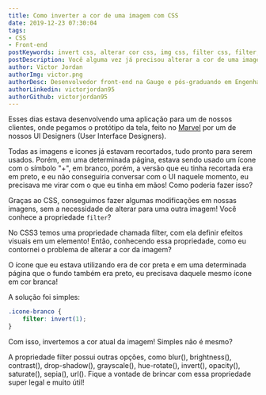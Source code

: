 ```yaml
---
title: Como inverter a cor de uma imagem com CSS
date: 2019-12-23 07:30:04
tags:
- CSS
- Front-end
postKeywords: invert css, alterar cor css, img css, filter css, filter, css, front-end, como alterar a cor com css
postDescription: Você alguma vez já precisou alterar a cor de uma imagem mas não queria alterar propriamente a imagem? Com o CSS, conseguimos fazer algumas alterações na imagem diretamente, como por exemplo, inverter a cor dela!
author: Victor Jordan
authorImg: victor.png
authorDesc: Desenvolvedor front-end na Gauge e pós-graduando em Engenharia de Software pela PUC-MG e formado em Banco de Dados pela Fatec, apaixonado por usabilidade, performance e UX!
authorLinkedin: victorjordan95
authorGithub: victorjordan95
---
```


Esses dias estava desenvolvendo uma aplicação para um de nossos clientes, onde pegamos o protótipo da tela, feito no [Marvel](https://marvelapp.com/) por um de nossos UI Designers (User Interface Designers). 

Todas as imagens e icones já estavam recortados, tudo pronto para serem usados. Porém, em uma determinada página, estava sendo usado um ícone com o símbolo "+", em branco, porém, a versão que eu tinha recortada era em preto, e eu não conseguiria conversar com o UI naquele momento, eu precisava me virar com o que eu tinha em mãos! Como poderia fazer isso? 

Graças ao CSS, conseguimos fazer algumas modificações em nossas imagens, sem a necessidade de alterar para uma outra imagem!
Você conhece a propriedade `filter`?

<!-- more -->

No CSS3 temos uma propriedade chamada filter, com ela definir efeitos visuais em um elemento!
Então, conhecendo essa propriedade, como eu contornei o problema de alterar a cor da imagem?

O ícone que eu estava utilizando era de cor preta e em uma determinada página que o fundo também era preto, eu precisava daquele mesmo ícone em cor branca! 

A solução foi simples:

```css
.icone-branco {
    filter: invert(1);
}
```

Com isso, invertemos a cor atual da imagem! 
Simples não é mesmo?

A propriedade filter possui outras opções, como  blur(), brightness(), contrast(), drop-shadow(), grayscale(), hue-rotate(), invert(), opacity(), saturate(), sepia(), url().
Fique a vontade de brincar com essa propriedade super legal e muito útil!
